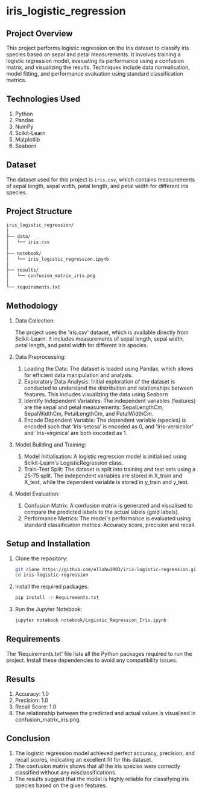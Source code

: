 # iris_logistic_regression

## Project Overview
This project performs logistic regression on the Iris dataset to classify iris species based on sepal and petal measurements. It involves training a logistic regression model, evaluating its performance using a confusion matrix, and visualizing the results. Techniques include data normalisation, model fitting, and performance evaluation using standard classification metrics.

## Technologies Used
1) Python
2) Pandas
3) NumPy
4) Scikit-Learn
5) Matplotlib
6) Seaborn

## Dataset
The dataset used for this project is `iris.csv`, which contains measurements of sepal length, sepal width, petal length, and petal width for different iris species.

## Project Structure
 ```markdown
iris_logistic_regression/
│
├── data/
│   └── iris.csv
│
├── notebook/
│   └── iris_logistic_regression.ipynb
│
├── results/
│   └── confusion_matrix_iris.png
│   
└── requirements.txt
 ```

## Methodology
1) Data Collection:
   
   The project uses the 'iris.csv' dataset, which is available directly from Scikit-Learn. It includes measurements of sepal length, sepal width, petal length, and petal width for different iris species.

2) Data Preprocessing:
   1. Loading the Data: The dataset is loaded using Pandas, which allows for efficient data manipulation and analysis.
   2. Exploratory Data Analysis: Initial exploration of the dataset is conducted to understand the distribution and relationships between features. This includes visualizing the data using Seaborn
   3. Identify Independent Variables: The independent variables (features) are the sepal and petal measurements: SepalLengthCm, SepalWidthCm, PetalLengthCm, and PetalWidthCm.
   4. Encode Dependent Variable: The dependent variable (species) is encoded such that ‘Iris-setosa’ is encoded as 0, and 'Iris-versicolor' and 'Iris-virginica' are both encoded as 1.

3) Model Building and Training:
   1. Model Initialisation: A logistic regression model is initialised using Scikit-Learn's LogisticRegression class. 
   2. Train-Test Split: The dataset is split into training and test sets using a 25-75 split. The independent variables are stored in X_train and X_test, while the dependent variable is stored in y_train and y_test.

4) Model Evaluation:
   1. Confusion Matrix: A confusion matrix is generated and visualised to compare the predicted labels to the actual labels (gold labels).
   2. Performance Metrics: The model's performance is evaluated using standard classification metrics: Accuracy score, precision and recall.

## Setup and Installation
1. Clone the repository:
    ```bash
    git clone https://github.com/ellahu1003/iris-logistic-regression.git
    cd iris-logistic-regression
    ```
2. Install the required packages:
    ```bash
    pip install -r Requirements.txt
    ```
3. Run the Jupyter Notebook:
    ```bash
    jupyter notebook notebook/Logistic_Regression_Iris.ipynb
    ```

## Requirements
The 'Requirements.txt' file lists all the Python packages required to run the project. Install these dependencies to avoid any compatibility issues.

## Results
1) Accuracy: 1.0
2) Precision: 1.0
3) Recall Score: 1.0
4) The relationship between the predicted and actual values is visualised in confusion_matrix_iris.png.

## Conclusion
1) The logistic regression model achieved perfect accuracy, precision, and recall scores, indicating an excellent fit for this dataset.
2) The confusion matrix shows that all the iris species were correctly classified without any misclassifications.
3) The results suggest that the model is highly reliable for classifying iris species based on the given features.

